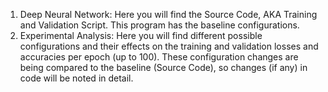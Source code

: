 1. Deep Neural Network: Here you will find the Source Code, AKA Training and Validation Script. This program has the baseline configurations.
2. Experimental Analysis: Here you will find different possible configurations and their effects on the training and validation losses and accuracies per epoch (up to 100). These
   configuration changes are being compared to the baseline (Source Code), so changes (if any) in code will be noted in detail.
